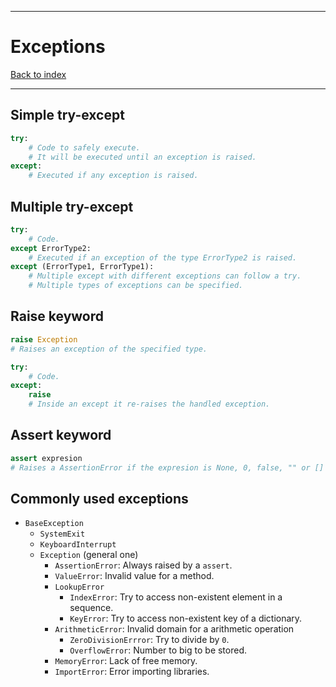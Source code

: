 
---
# Exceptions

[Back to index](../index.md)

---

## Simple try-except

````python
try:
	# Code to safely execute.
	# It will be executed until an exception is raised.
except:
	# Executed if any exception is raised.
````

## Multiple try-except

````python
try:
	# Code.
except ErrorType2:
	# Executed if an exception of the type ErrorType2 is raised.
except (ErrorType1, ErrorType1):
	# Multiple except with different exceptions can follow a try.
	# Multiple types of exceptions can be specified.
````

## Raise keyword

````python
raise Exception
# Raises an exception of the specified type.
````

````python
try:
	# Code.
except:
	raise
	# Inside an except it re-raises the handled exception.
````

## Assert keyword

````python
assert expresion
# Raises a AssertionError if the expresion is None, 0, false, "" or []
````

## Commonly used exceptions

- `BaseException`
	- `SystemExit`
	- `KeyboardInterrupt`
	- `Exception` (general one)
		- `AssertionError`: Always raised by a `assert`.
		- `ValueError`: Invalid value for a method.
		- `LookupError`
			- `IndexError`: Try to access non-existent element in a sequence.
			- `KeyError`: Try to access non-existent key of a dictionary.
		- `ArithmeticError`: Invalid domain for a arithmetic operation
			- `ZeroDivisionErrror`: Try to divide by `0`.
			- `OverflowError`: Number to big to be stored.
		- `MemoryError`: Lack of free memory.
		- `ImportError`: Error importing libraries.